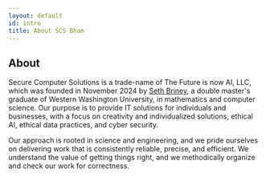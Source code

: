 ```yaml
---
layout: default
id: intro
title: About SCS Bham
---
```

<div class="main-content-box" id="scroll-to"> <div class="main-content">
<h2 class="main-header">About</h2>
<p class="main-deets">
Secure Computer Solutions is a trade-name of The Future is now AI, LLC, which was founded in November 2024 by <a href="https://sethbriney.com/">Seth Briney</a>, a double master's graduate of Western Washington University, in mathematics and computer science. Our purpose is to provide IT solutions for individuals and businesses, with a focus on creativity and individualized solutions, ethical AI, ethical data practices, and cyber security.

Our approach is rooted in science and engineering, and we pride ourselves on delivering work that is consistently reliable, precise, and efficient. We understand the value of getting things right, and we methodically organize and check our work for correctness.
</p>
</div></div>
